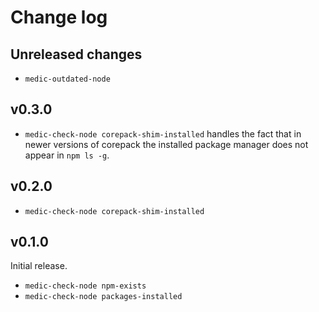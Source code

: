 # Change log

## Unreleased changes

- `medic-outdated-node`

## v0.3.0

- `medic-check-node corepack-shim-installed` handles the fact that in newer versions of corepack
  the installed package manager does not appear in `npm ls -g`.

## v0.2.0

- `medic-check-node corepack-shim-installed`

## v0.1.0

Initial release.

- `medic-check-node npm-exists`
- `medic-check-node packages-installed`

